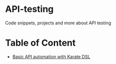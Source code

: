 # API-testing
Code snippets, projects and more about API testing

# Table of Content
- [Basic API automation with Karate DSL](https://github.com/ypdev19/API-testing/tree/main/basic-karate-dsl-API-automation)

